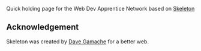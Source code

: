 Quick holding page for the Web Dev Apprentice Network based on [Skeleton](http://getskeleton.com)



## Acknowledgement

Skeleton was created by [Dave Gamache](https://twitter.com/dhg) for a better web.
